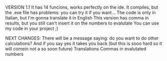 VERSION 1.1
It has 14 funcions, works perfectly on the ide. It compiles, but the .exe file has problems: you can try it if you want... 
The code is only in Italian, but I'm gonna translate it in English 
This version has comma in results, but you still can't insert it on the numbers to evalutate
You can use my code in your project ;)

NEXT CHANGES:
There will be a message saying: do you want to do other calculations? And if you say yes it takes you back (but this is sooo hard so it will comein not a so soon future)
Translations
Commas in evalutated numbers
